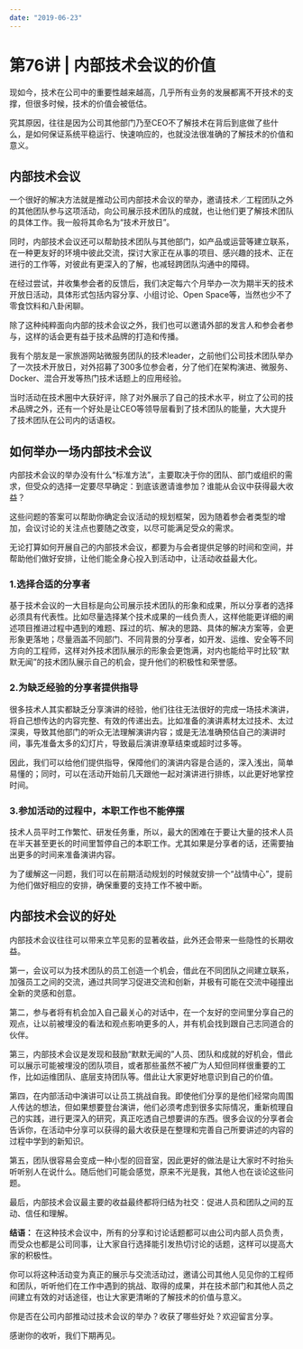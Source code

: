 ```yaml
---
date: "2019-06-23"
---  
```

      
# 第76讲 | 内部技术会议的价值
现如今，技术在公司中的重要性越来越高，几乎所有业务的发展都离不开技术的支撑，但很多时候，技术的价值会被低估。

究其原因，往往是因为公司其他部门乃至CEO不了解技术在背后到底做了些什么，是如何保证系统平稳运行、快速响应的，也就没法很准确的了解技术的价值和意义。

## 内部技术会议

一个很好的解决方法就是推动公司内部技术会议的举办，邀请技术／工程团队之外的其他团队参与这项活动，向公司展示技术团队的成就，也让他们更了解技术团队的具体工作。我一般将其命名为“技术开放日”。

同时，内部技术会议还可以帮助技术团队与其他部门，如产品或运营等建立联系，在一种更友好的环境中彼此交流，探讨大家正在从事的项目、感兴趣的技术、正在进行的工作等，对彼此有更深入的了解，也减轻跨团队沟通中的障碍。

在经过尝试，并收集参会者的反馈后，我们决定每六个月举办一次为期半天的技术开放日活动，具体形式包括内容分享、小组讨论、Open Space等，当然也少不了零食饮料和八卦闲聊。

除了这种纯粹面向内部的技术会议之外，我们也可以邀请外部的发言人和参会者参与，这样的话会更有益于技术品牌的打造和传播。

我有个朋友是一家旅游网站微服务团队的技术leader，之前他们公司技术团队举办了一次技术开放日，对外招募了300多位参会者，分了他们在架构演进、微服务、Docker、混合开发等热门技术话题上的应用经验。

<!-- [[[read_end]]] -->

当时活动在技术圈中大获好评，除了对外展示了自己的技术水平，树立了公司的技术品牌之外，还有一个好处是让CEO等领导层看到了技术团队的能量，大大提升了技术团队在公司内的话语权。

## 如何举办一场内部技术会议

内部技术会议的举办没有什么“标准方法”，主要取决于你的团队、部门或组织的需求，但受众的选择一定要尽早确定：到底该邀请谁参加？谁能从会议中获得最大收益？

这些问题的答案可以帮助你确定会议活动的规划框架，因为随着参会者类型的增加，会议讨论的关注点也要随之改变，以尽可能满足受众的需求。

无论打算如何开展自己的内部技术会议，都要为与会者提供足够的时间和空间，并帮助他们做好安排，让他们能全身心投入到活动中，让活动收益最大化。

### 1.选择合适的分享者

基于技术会议的一大目标是向公司展示技术团队的形象和成果，所以分享者的选择必须具有代表性。比如尽量选择某个技术成果的一线负责人，这样他能更详细的阐述项目推进过程中遇到的难题、踩过的坑、解决的思路、具体的解决方案等，会更形象更落地；尽量涵盖不同部门、不同背景的分享者，如开发、运维、安全等不同方向的工程师，这样对外技术团队展示的形象会更饱满，对内也能给平时比较“默默无闻”的技术团队展示自己的机会，提升他们的积极性和荣誉感。

### 2.为缺乏经验的分享者提供指导

很多技术人其实都缺乏分享演讲的经验，他们往往无法很好的完成一场技术演讲，将自己想传达的内容完整、有效的传递出去。比如准备的演讲素材太过技术、太过深奥，导致其他部门的听众无法理解演讲内容；或是无法准确预估自己的演讲时间，事先准备太多的幻灯片，导致最后演讲潦草结束或超时过多等。

因此，我们可以给他们提供指导，保障他们的演讲内容是合适的，深入浅出，简单易懂的；同时，可以在活动开始前几天跟他一起对演讲进行排练，以此更好地掌控时间。

### 3.参加活动的过程中，本职工作也不能停摆

技术人员平时工作繁忙、研发任务重，所以，最大的困难在于要让大量的技术人员在半天甚至更长的时间里暂停自己的本职工作。尤其如果是分享者的话，还需要抽出更多的时间来准备演讲内容。

为了缓解这一问题，我们可以在前期活动规划的时候就安排一个“战情中心”，提前为他们做好相应的安排，确保重要的支持工作不被中断。

## 内部技术会议的好处

内部技术会议往往可以带来立竿见影的显著收益，此外还会带来一些隐性的长期收益。

第一，会议可以为技术团队的员工创造一个机会，借此在不同团队之间建立联系，加强员工之间的交流，通过共同学习促进交流和创新，并极有可能在交流中碰撞出全新的灵感和创意。

第二，参与者将有机会加入自己最关心的对话中，在一个友好的空间里分享自己的观点，让以前被埋没的看法和观点影响更多的人，并有机会找到跟自己志同道合的伙伴。

第三，内部技术会议是发现和鼓励“默默无闻的”人员、团队和成就的好机会，借此可以展示可能被埋没的团队项目，或者那些虽然不被广为人知但同样很重要的工作，比如运维团队、底层支持团队等。借此让大家更好地意识到自己的价值。

第四，在内部活动中演讲可以让员工挑战自我。即使他们分享的是他们经常向周围人传达的想法，但如果想要登台演讲，他们必须考虑到很多实际情况，重新梳理自己的实践，进行更深入的研究，真正吃透自己想要讲的东西。很多会议的分享者会告诉你，在活动中分享可以获得的最大收获是在整理和完善自己所要讲述的内容的过程中学到的新知识。

第五，团队很容易会变成一种小型的回音室，因此更好的做法是让大家时不时抬头听听别人在说什么。随后他们可能会感觉，原来不光是我，其他人也在谈论这些问题。

最后，内部技术会议最主要的收益最终都将归结为社交：促进人员和团队之间的互动、信任和理解。

**结语：** 在这种技术会议中，所有的分享和讨论话题都可以由公司内部人员负责，而受众也都是公司同事，让大家自行选择能引发热切讨论的话题，这样可以提高大家的积极性。

你可以将这种活动变为真正的展示与交流活动过，邀请公司其他人见见你的工程师和团队，听听他们在工作中遇到的挑战、取得的成果，并在技术部门和其他人员之间建立有效的对话途径，也让大家更清晰的了解技术的价值与意义。

你是否在公司内部推动过技术会议的举办？收获了哪些好处？欢迎留言分享。

感谢你的收听，我们下期再见。